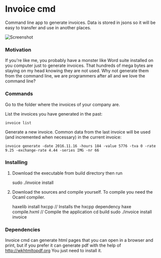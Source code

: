 # Invoice cmd
Command line app to generate invoices. Data is stored in jsons so it will be easy to transfer and use in another places.

![Screenshot]()

### Motivation
If you're like me, you probably have a monster like Word suite installed on you computer just to generate invoices. That hundreds of mega bytes are staying on my head knowing they are not used. Why not generate them from the command line, we are programmers after all and we love the command line?

### Commands

Go to the folder where the invoices of your company are.

List the invoices you have generated in the past:

	invoice list

Generate a new invoice. Common data from the last invoice will be used (and incremented when necessary) in the current invoice:

	invoice generate -date 2016.11.16 -hours 184 -value 5776 -tva 0 -rate 9.25 -exchange-rate 4.44 -series IMG -nr 66

### Installing

 1. Download the executable from build directory then run

	sudo ./invoice install

 2. Download the sources and compile yourself. To compile you need the Ocaml compiler.
 	
	haxelib install hxcpp // Installs the hxcpp dependency
	haxe compile.hxml // Compile the application
	cd build
	sudo ./invoice install
	invoice

### Dependencies

Invoice cmd can generate html pages that you can open in a browser and print, but if you prefer it can generate pdf with the help of http://wkhtmltopdf.org You just need to install it.